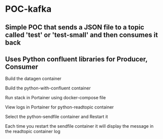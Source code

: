 # POC-kafka

## Simple POC that sends a JSON file to a topic called 'test' or 'test-small' and then consumes it back
## Uses Python confluent libraries for Producer, Consumer

Build the datagen container

Build the python-with-confluent container

Run stack in Portainer using docker-compose file

View logs in Portainer for python-readtopic container

Select the python-sendfile container and Restart it

Each time you restart the sendfile container it will display the message in the readtopic container log
